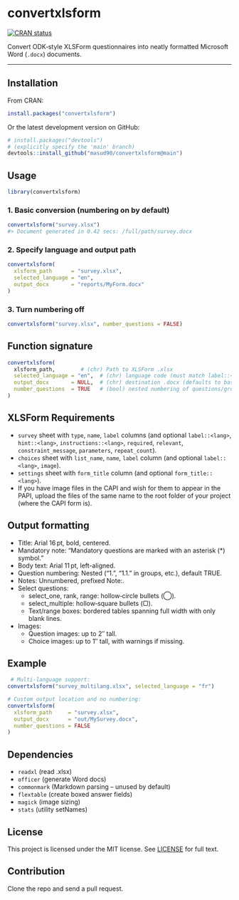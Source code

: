 # convertxlsform

[![CRAN status](https://www.r-pkg.org/badges/version/convertxlsform)](https://CRAN.R-project.org/package=convertxlsform)

Convert ODK‐style XLSForm questionnaires into neatly formatted Microsoft Word (`.docx`) documents.

---

## Installation

From CRAN:
```r
install.packages("convertxlsform")
```

Or the latest development version on GitHub:

```r
# install.packages("devtools")
# (explicitly specify the 'main' branch)
devtools::install_github("masud90/convertxlsform@main")
```
## Usage

```r
library(convertxlsform)
```

### 1. Basic conversion (numbering on by default)

```r
convertxlsform("survey.xlsx")
#> Document generated in 0.42 secs: /full/path/survey.docx
```

### 2. Specify language and output path

```r
convertxlsform(
  xlsform_path      = "survey.xlsx",
  selected_language = "en",
  output_docx       = "reports/MyForm.docx"
)
```

### 3. Turn numbering off

```r
convertxlsform("survey.xlsx", number_questions = FALSE)
```

## Function signature

```r
convertxlsform(
  xlsform_path,        # (chr) Path to XLSForm .xlsx
  selected_language = "en",  # (chr) language code (must match label::<lang> column)
  output_docx       = NULL,  # (chr) destination .docx (defaults to basename(xlsx))
  number_questions  = TRUE   # (bool) nested numbering of questions/groups
)
```

## XLSForm Requirements

- `survey` sheet with `type`, `name`, `label` columns (and optional `label::<lang>`, `hint::<lang>`, `instructions::<lang>`, `required`, `relevant`, `constraint_message`, `parameters`, `repeat_count`).
- `choices` sheet with `list_name`, `name`, `label` column (and optional `label::<lang>`, `image`).
- `settings` sheet with `form_title` column (and optional `form_title::<lang>`).
- If you have image files in the CAPI and wish for them to appear in the PAPI, upload the files of the same name to the root folder of your project (where the CAPI form is).


## Output formatting

- Title: Arial 16 pt, bold, centered.
- Mandatory note: “Mandatory questions are marked with an asterisk (*) symbol.”
- Body text: Arial 11 pt, left-aligned.
- Question numbering: Nested (“1.”, “1.1.” in groups, etc.), default TRUE.
- Notes: Unnumbered, prefixed Note:.
- Select questions:
  - select_one, rank, range: hollow‐circle bullets (◯).
  - select_multiple: hollow‐square bullets (▢).
  - Text/range boxes: bordered tables spanning full width with only blank lines.
- Images:
  - Question images: up to 2″ tall.
  - Choice images: up to 1″ tall, with warnings if missing.

 ## Example

```r
 # Multi‐language support:
convertxlsform("survey_multilang.xlsx", selected_language = "fr")

# Custom output location and no numbering:
convertxlsform(
  xlsform_path     = "survey.xlsx",
  output_docx      = "out/MySurvey.docx",
  number_questions = FALSE
)
```

## Dependencies

- `readxl` (read .xlsx)
- `officer` (generate Word docs)
- `commonmark` (Markdown parsing – unused by default)
- `flextable` (create boxed answer fields)
- `magick` (image sizing)
- `stats` (utility setNames)


## License

This project is licensed under the MIT license.
See [LICENSE](license.md) for full text.

## Contribution

Clone the repo and send a pull request.
